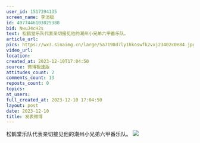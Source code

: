 ```yaml
---
user_id: 1517394135
screen_name: 李消极
id: 4977446103025380
bid: NwuJ4cH2s
text: 松鹤堂乐队代表亲切接见他的潮州小兄弟六甲番乐队。 
article_url: 
pics: https://wx3.sinaimg.cn/large/5a7198d7ly1hkoswfk2vxj23402c0e84.jpg
video_url: 
location: 
created_at: 2023-12-10T17:04:50
source: 微博极速版
attitudes_count: 2
comments_count: 13
reposts_count: 0
topics: 
at_users: 
full_created_at: 2023-12-10 17:04:50
layout: post
date: 2023-12-10
title: 发表微博
---
```


松鹤堂乐队代表亲切接见他的潮州小兄弟六甲番乐队。 
![](https://image.baidu.com/search/down?url=https://wx3.sinaimg.cn/large/5a7198d7ly1hkoswfk2vxj23402c0e84.jpg)

